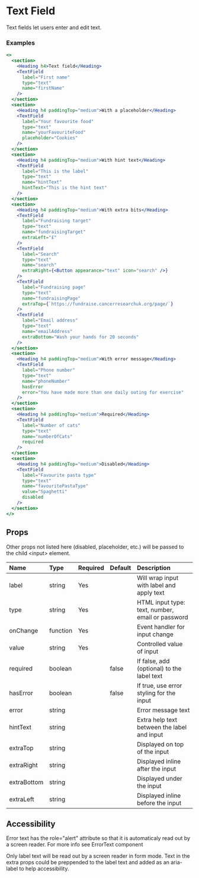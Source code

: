 # Text Field

Text fields let users enter and edit text.

### Examples

```.jsx
<>
  <section>
    <Heading h4>Text field</Heading>
    <TextField
      label="First name"
      type="text"
      name="firstName"
    />
  </section>
  <section>
    <Heading h4 paddingTop="medium">With a placeholder</Heading>
    <TextField
      label="Your favourite food"
      type="text"
      name="yourFavouriteFood"
      placeholder="Cookies"
    />
  </section>
  <section>
    <Heading h4 paddingTop="medium">With hint text</Heading>
    <TextField
      label="This is the label"
      type="text"
      name="hintText"
      hintText="This is the hint text"
    />
  </section>
  <section>
    <Heading h4 paddingTop="medium">With extra bits</Heading>
    <TextField
      label="Fundraising target"
      type="text"
      name="fundraisingTarget"
      extraLeft="£"
    />
    <TextField
      label="Search"
      type="text"
      name="search"
      extraRight={<Button appearance="text" icon="search" />}
    />
    <TextField
      label="Fundraising page"
      type="text"
      name="fundraisingPage"
      extraTop={`https://fundraise.cancerresearchuk.org/page/`}
    />
    <TextField
      label="Email address"
      type="text"
      name="emailAddress"
      extraBottom="Wash your hands for 20 seconds"
    />
  </section>
  <section>
    <Heading h4 paddingTop="medium">With error message</Heading>
    <TextField
      label="Phone number"
      type="text"
      name="phoneNumber"
      hasError
      error="You have made more than one daily outing for exercise"
    />
  </section>
  <section>
    <Heading h4 paddingTop="medium">Required</Heading>
    <TextField
      label="Number of cats"
      type="text"
      name="numberOfCats"
      required
    />
  </section>
  <section>
    <Heading h4 paddingTop="medium">Disabled</Heading>
    <TextField
      label="Favourite pasta type"
      type="text"
      name="favouritePastaType"
      value="Spaghetti"
      disabled
    />
  </section>
</>
```

## Props

Other props not listed here (disabled, placeholder, etc.) will be passed to the child &lt;input&gt; element.

| Name        | Type     | Required | Default | Description                                      |
| :---------- | :------- | :------- | :------ | :----------------------------------------------- |
| label       | string   | Yes      |         | Will wrap input with label and apply text        |
| type        | string   | Yes      |         | HTML input type: text, number, email or password |
| onChange    | function | Yes      |         | Event handler for input change                   |
| value       | string   | Yes      |         | Controlled value of input                        |
| required    | boolean  |          | false   | If false, add (optional) to the label text       |
| hasError    | boolean  |          | false   | If true, use error styling for the input         |
| error       | string   |          |         | Error message text                               |
| hintText    | string   |          |         | Extra help text between the label and input      |
| extraTop    | string   |          |         | Displayed on top of the input                    |
| extraRight  | string   |          |         | Displayed inline after the input                 |
| extraBottom | string   |          |         | Displayed under the input                        |
| extraLeft   | string   |          |         | Displayed inline before the input                |

## Accessibility

Error text has the role="alert" attribute so that it is automaticaly read out by a screen reader. For more info see ErrorText component

Only label text will be read out by a screen reader in form mode. Text in the extra props could be preppended to the label text and added as an aria-label to help accessibility.
